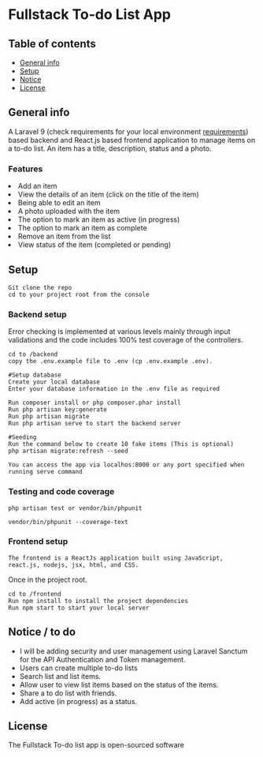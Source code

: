 # Fullstack To-do List App

## Table of contents
* [General info](#general-info)
* [Setup](#setup)
* [Notice](#notice--to-do)
* [License](#license)

## General info 
A Laravel 9 (check requirements for your local environment <a href='https://laravel.com/docs/9.x/releases'>requirements</a>) based backend and React.js based frontend application to manage items on a to-do list. An item has a title, description, status and a photo.

### Features
<li>Add an item</li>
<li>View the details of an item (click on the title of the item)</li>
<li>Being able to edit an item</li>
<li>A photo uploaded with the item</li>
<li>The option to mark an item as active (in progress)</li>
<li>The option to mark an item as complete</li>
<li>Remove an item from the list</li>
<li>View status of the item (completed or pending)</li>

## Setup
```
Git clone the repo
cd to your project root from the console
```
### Backend setup

Error checking is implemented at various levels mainly through input validations and the code includes 100% test coverage of the controllers.<br/>

```
cd to /backend
copy the .env.example file to .env (cp .env.example .env).

#Setup database 
Create your local database
Enter your database information in the .env file as required

Run composer install or php composer.phar install
Run php artisan key:generate
Run php artisan migrate
Run php artisan serve to start the backend server

#Seeding 
Run the command below to create 10 fake items (This is optional) 
php artisan migrate:refresh --seed

```

```
You can access the app via localhos:8000 or any port specified when running serve command
```
### Testing and code coverage
```
php artisan test or vendor/bin/phpunit
```

```
vendor/bin/phpunit --coverage-text
```

### Frontend setup

```
The frontend is a ReactJs application built using JavaScript, react.js, nodejs, jsx, html, and CSS. 
```

Once in the project root.

```
cd to /frontend
Run npm install to install the project dependencies
Run npm start to start your local server 
```
## Notice / to do
- I will be adding security and user management using Laravel Sanctum for the API Authentication and Token management.
- Users can create multiple to-do lists
- Search list and list items.
- Allow user to view list items based on the status of the items.
- Share a to do list with friends.
- Add active (in progress) as a status.

## License

The Fullstack To-do list app is open-sourced software
